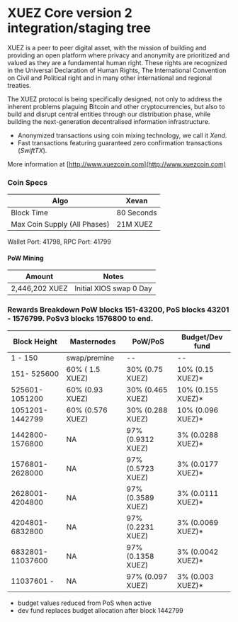 XUEZ Core version 2 integration/staging tree
=====================================


XUEZ is a peer to peer digital asset, with the mission of building and providing an open platform where privacy and anonymity are prioritized and valued as they are a fundamental human right. These rights are recognized in the Universal Declaration of Human Rights, The International Convention on Civil and Political right and in many other international and regional treaties.

The XUEZ protocol is being specifically designed, not only to address the inherent problems plaguing Bitcoin and other cryptocurrencies, but also to build and disrupt central entities through our distribution phase, while building the next-generation decentralised information infrastructure.

- Anonymized transactions using coin mixing technology, we call it _Xend_.
- Fast transactions featuring guaranteed zero confirmation transactions (_SwiftTX_).

More information at [http://www.xuezcoin.com](http://www.xuezcoin.com)

### Coin Specs
| Algo                         | Xevan              |
|------------------------------|--------------------|
| Block Time                   | 80 Seconds         |
| Max Coin Supply (All Phases) | 21M XUEZ           |

Wallet Port: 41798, RPC Port: 41799

#### PoW Mining

|  **Amount**             | **Notes**                |
|-------------------------|--------------------------|
| 2,446,202 XUEZ          | Initial XIOS swap 0 Day  |

### Rewards Breakdown PoW blocks 151-43200, PoS blocks 43201 - 1576799. PoSv3 blocks 1576800 to end.

| **Block Height**       | **Masternodes**    | **PoW/PoS**               | **Budget/Dev fund**               |
|----------------------------|---------------------------|---------------------------|----------------------------|
| 1 - 150                | swap/premine        | --      | --            |
| 151- 525600            | 60% ( 1.5 XUEZ)     | 30% (0.75 XUEZ)   | 10% (0.15 XUEZ)*  |
| 525601-1051200         | 60% (0.93 XUEZ)     | 30% (0.465 XUEZ)  | 10% (0.155 XUEZ)* |
| 1051201-1442799        | 60% (0.576 XUEZ)    | 30% (0.288 XUEZ)  | 10% (0.096 XUEZ)* |
| 1442800-1576800        | NA                  | 97% (0.9312 XUEZ) | 3% (0.0288 XUEZ)* |
| 1576801-2628000        | NA                  | 97% (0.5723 XUEZ) | 3% (0.0177 XUEZ)* |
| 2628001-4204800        | NA                  | 97% (0.3589 XUEZ) | 3% (0.0111 XUEZ)* |
| 4204801-6832800        | NA                  | 97% (0.2231 XUEZ) | 3% (0.0069 XUEZ)* |
| 6832801-11037600       | NA                  | 97% (0.1358 XUEZ) | 3% (0.0042 XUEZ)* |
| 11037601 -             | NA                  | 97% (0.097  XUEZ) | 3% (0.003 XUEZ)*  |

* budget values reduced from PoS when active
* dev fund replaces budget allocation after block 1442799
